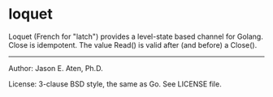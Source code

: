 loquet
======

Loquet (French for "latch") provides a level-state based
channel for Golang. Close is idempotent. The value
Read() is valid after (and before) a Close().

----
Author: Jason E. Aten, Ph.D.

License: 3-clause BSD style, the same as Go. See LICENSE file.
